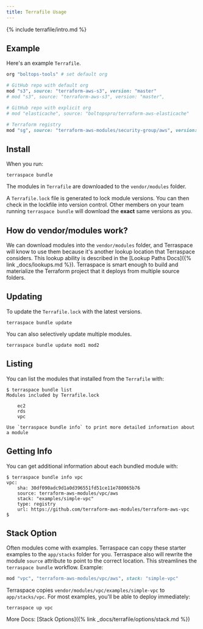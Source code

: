 ```yaml
---
title: Terrafile Usage
---
```


{% include terrafile/intro.md %}

## Example

Here's an example `Terrafile`.

```ruby
org "boltops-tools" # set default org

# GitHub repo with default org
mod "s3", source: "terraform-aws-s3", version: "master"
# mod "s3", source: "terraform-aws-s3", version: "master",

# GitHub repo with explicit org
# mod "elasticache", source: "boltopspro/terraform-aws-elasticache"

# Terraform registry
mod "sg", source: "terraform-aws-modules/security-group/aws", version: "3.10.0"
```

## Install

When you run:

    terraspace bundle

The modules in `Terrafile` are downloaded to the `vendor/modules` folder.

A `Terrafile.lock` file is generated to lock module versions. You can then check in the lockfile into version control.  Other members on your team running `terraspace bundle` will download the **exact** same versions as you.

## How do vendor/modules work?

We can download modules into the `vendor/modules` folder, and Terraspace will know to use them because it's another lookup location that Terraspace considers. This lookup ability is described in the [Lookup Paths Docs]({% link _docs/lookups.md %}). Terraspace is smart enough to build and materialize the Terraform project that it deploys from multiple source folders.

## Updating

To update the `Terrafile.lock` with the latest versions.

    terraspace bundle update

You can also selectively update multiple modules.

    terraspace bundle update mod1 mod2

## Listing

You can list the modules that installed from the `Terrafile` with:

    $ terraspace bundle list
    Modules included by Terrafile.lock

        ec2
        rds
        vpc

    Use `terraspace bundle info` to print more detailed information about a module

## Getting Info

You can get additional information about each bundled module with:

    $ terraspace bundle info vpc
    vpc:
        sha: 30df090adc9d1a0d396551fd51ce11e780065b76
        source: terraform-aws-modules/vpc/aws
        stack: "examples/simple-vpc"
        type: registry
        url: https://github.com/terraform-aws-modules/terraform-aws-vpc
    $

## Stack Option

Often modules come with examples. Terraspace can copy these starter examples to the `app/stacks` folder for you. Terraspace also will rewrite the module `source` attribute to point to the correct location. This streamlines the `terraspace bundle` workflow. Example:

```ruby
mod "vpc", "terraform-aws-modules/vpc/aws", stack: "simple-vpc"
```

Terraspace copies `vendor/modules/vpc/examples/simple-vpc` to `app/stacks/vpc`. For most examples, you'll be able to deploy immediately:

    terraspace up vpc

More Docs: [Stack Options]({% link _docs/terrafile/options/stack.md %})
